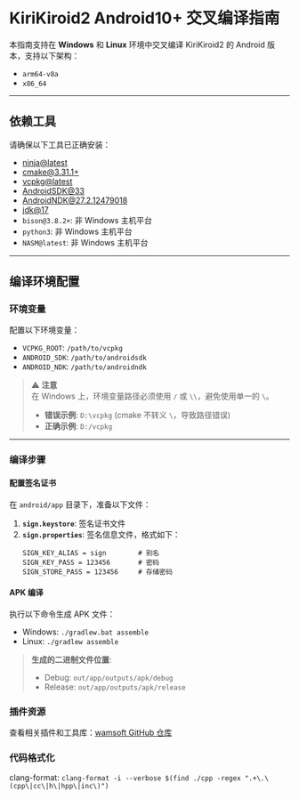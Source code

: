 # KiriKiroid2 Android10+ 交叉编译指南

本指南支持在 **Windows** 和 **Linux** 环境中交叉编译 KiriKiroid2 的 Android 版本，支持以下架构：

- `arm64-v8a`
- `x86_64`

---

## 依赖工具

请确保以下工具已正确安装：
- [ninja@latest](https://github.com/ninja-build/ninja/releases)
- [cmake@3.31.1+](https://cmake.org/download/)
- [vcpkg@latest](https://learn.microsoft.com/en-us/vcpkg/get_started/get-started)
- [AndroidSDK@33](https://developer.android.com/tools/releases/platform-tools)
- [AndroidNDK@27.2.12479018](https://developer.android.com/ndk/downloads)
- [jdk@17](https://jdk.java.net/archive/)
- `bison@3.8.2+`: 非 Windows 主机平台
- `python3`: 非 Windows 主机平台
- `NASM@latest`: 非 Windows 主机平台
---

## 编译环境配置

### 环境变量

配置以下环境变量：

- `VCPKG_ROOT`: `/path/to/vcpkg`
- `ANDROID_SDK`: `/path/to/androidsdk`
- `ANDROID_NDK`: `/path/to/androidndk`

> ⚠️ **注意**  
> 在 Windows 上，环境变量路径必须使用 `/` 或 `\\`，避免使用单一的 `\`。  
> 
> - **错误示例**: `D:\vcpkg` (cmake 不转义 `\`，导致路径错误)  
> - **正确示例**: `D:/vcpkg`

---

### 编译步骤

#### 配置签名证书

在 `android/app` 目录下，准备以下文件：

1. **`sign.keystore`**: 签名证书文件  
2. **`sign.properties`**: 签名信息文件，格式如下：
   ```properties
   SIGN_KEY_ALIAS = sign        # 别名
   SIGN_KEY_PASS = 123456       # 密码
   SIGN_STORE_PASS = 123456     # 存储密码
   ```

#### APK 编译

执行以下命令生成 APK 文件：

- Windows: `./gradlew.bat assemble`
- Linux: `./gradlew assemble`

> **生成的二进制文件位置**:  
> - Debug: `out/app/outputs/apk/debug`  
> - Release: `out/app/outputs/apk/release`  

### 插件资源

查看相关插件和工具库：[wamsoft GitHub 仓库](https://github.com/orgs/wamsoft/repositories?type=all)

### 代码格式化

clang-format: `clang-format -i --verbose $(find ./cpp -regex ".+\.\(cpp\|cc\|h\|hpp\|inc\)")`
